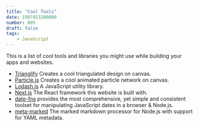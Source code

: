```yaml
---
title: "Cool Tools"
date: 1507453200000
number: 005
draft: false
tags: 
    - JavaScript
---
```


This is a list of cool tools and libraries you might use while building your apps and websites.

- [Trianglify](http://qrohlf.com/trianglify/) Creates a cool triangulated design on canvas.
- [Particle.js](http://vincentgarreau.com/particle.js) Creates a cool animated particle network on canvas.
- [Lodash.js](https://lodash.com/) A JavaScript utility library.
- [Next.js](https://github.com/zeit/next.js/) The React framework this website is built with.
- [date-fns](https://date-fns.org/) provides the most comprehensive, yet simple and consistent toolset for manipulating JavaScript dates in a browser & Node.js.
- [meta-marked](https://www.npmjs.com/package/meta-marked) The marked markdown processor for Node.js with support for YAML metadata.
